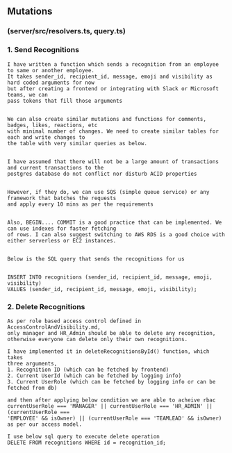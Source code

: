 ## Mutations

### (server/src/resolvers.ts, query.ts)

### 1. Send Recognitions

    I have written a function which sends a recognition from an employee to same or another employee.
    It takes sender_id, recipient_id, message, emoji and visibility as hard coded arguments for now
    but after creating a frontend or integrating with Slack or Microsoft teams, we can
    pass tokens that fill those arguments


    We can also create similar mutations and functions for comments, badges, likes, reactions, etc
    with minimal number of changes. We need to create similar tables for each and write changes to
    the table with very similar queries as below.


    I have assumed that there will not be a large amount of transactions and current transactions to the
    postgres database do not conflict nor disturb ACID properties


    However, if they do, we can use SQS (simple queue service) or any framework that batches the requests
    and apply every 10 mins as per the requirements


    Also, BEGIN.... COMMIT is a good practice that can be implemented. We can use indexes for faster fetching
    of rows. I can also suggest switching to AWS RDS is a good choice with either serverless or EC2 instances.


    Below is the SQL query that sends the recognitions for us


    INSERT INTO recognitions (sender_id, recipient_id, message, emoji, visibility)
    VALUES (sender_id, recipient_id, message, emoji, visibility);

### 2. Delete Recognitions

    As per role based access control defined in AccessControlAndVisibility.md,
    only manager and HR_Admin should be able to delete any recognition,
    otherwise everyone can delete only their own recognitions.

    I have implemented it in deleteRecognitionsById() function, which takes
    three arguments,
    1. Recognition ID (which can be fetched by frontend)
    2. Current UserId (which can be fetched by logging info)
    3. Current UserRole (which can be fetched by logging info or can be fetched from db)

    and then after applying below condition we are able to acheive rbac
    currentUserRole === 'MANAGER' || currentUserRole === 'HR_ADMIN' || (currentUserRole ===
    'EMPLOYEE' && isOwner) || (currentUserRole === 'TEAMLEAD' && isOwner)
    as per our access model.

    I use below sql query to execute delete operation
    DELETE FROM recognitions WHERE id = recognition_id;

